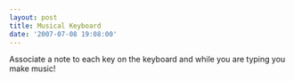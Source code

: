 ```yaml
---
layout: post
title: Musical Keyboard
date: '2007-07-08 19:08:00'
---
```


Associate a note to each key on the keyboard and while you are typing you make music!


